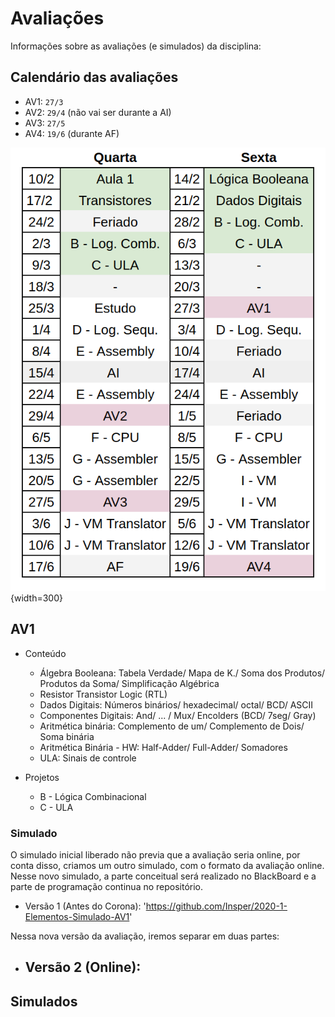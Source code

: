 # Avaliações

Informações sobre as avaliações (e simulados) da disciplina:

## Calendário das avaliações

- AV1: `27/3`
- AV2: `29/4` (não vai ser durante a AI)
- AV3: `27/5`
- AV4: `19/6` (durante AF)

![](figs/calendario.png){width=300}

## AV1 

- Conteúdo 
    - Álgebra Booleana: Tabela Verdade/ Mapa de K./ Soma dos Produtos/ Produtos da Soma/ Simplificação Algébrica
    - Resistor Transistor Logic (RTL)
    - Dados Digitais: Números binários/ hexadecimal/ octal/ BCD/ ASCII
    - Componentes Digitais: And/ ... / Mux/ Encolders (BCD/ 7seg/ Gray)
    - Aritmética binária: Complemento de um/ Complemento de Dois/ Soma binária
    - Aritmética Binária - HW: Half-Adder/ Full-Adder/ Somadores
    - ULA: Sinais de controle

- Projetos 
    - B - Lógica Combinacional  
    - C - ULA

### Simulado

O simulado inicial liberado não previa que a avaliação seria online, por conta disso, criamos um outro simulado, com o formato da avaliação online. Nesse novo simulado, a parte conceitual será realizado no BlackBoard e a parte de programação continua no repositório.

- Versão 1 (Antes do Corona): 'https://github.com/Insper/2020-1-Elementos-Simulado-AV1'


Nessa nova versão da avaliação, iremos separar em duas partes:

- Versão 2 (Online): 
    - 

## Simulados




